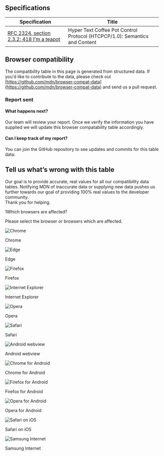 ## Specifications

| Specification | Title |
| --- | --- |
| [RFC 2324, section 2.3.2: 418 I'm a teapot](https://tools.ietf.org/html/rfc2324#section-2.3.2) | Hyper Text Coffee Pot Control Protocol (HTCPCP/1.0): Semantics and Content |

## Browser compatibility

The compatibility table in this page is generated from structured data. If you'd like to contribute to the data, please check out [https://github.com/mdn/browser-compat-data](https://github.com/mdn/browser-compat-data) and send us a pull request.

### Report sent

#### What happens next?

Our team will review your report. Once we verify the information you have supplied we will update this browser compatability table accordingly.

#### Can I keep track of my report?

You can join the GitHub repository to see updates and commits for this table data:

## Tell us what’s wrong with this table

Our goal is to provide accurate, real values for all our compatibility data tables. Notifying MDN of inaccurate data or supplying new data pushes us further towards our goal of providing 100% real values to the developer community.  
Thank you for helping.

1Which browsers are affected?

Please select the browser or browsers which are affected.

![Chrome](https://developer.mozilla.org/static/browsers/chrome.b49946f7739f.svg)

Chrome

![Edge](https://developer.mozilla.org/static/browsers/edge.a5b352eb863f.svg)

Edge

![Firefox](https://developer.mozilla.org/static/browsers/firefox.1c9f202ae696.svg)

Firefox

![Internet Explorer](https://developer.mozilla.org/static/browsers/internet-explorer.4bb2b5f99e82.svg)

Internet Explorer

![Opera](https://developer.mozilla.org/static/browsers/opera.da441711d2f6.svg)

Opera

![Safari](https://developer.mozilla.org/static/browsers/safari.aca6ae03b671.svg)

Safari

![Android webview](https://developer.mozilla.org/static/platforms/android.201ce5d041f7.svg)

Android webview

![Chrome for Android](https://developer.mozilla.org/static/browsers/chrome.b49946f7739f.svg)

Chrome for Android

![Firefox for Android](https://developer.mozilla.org/static/browsers/firefox.1c9f202ae696.svg)

Firefox for Android

![Opera for Android](https://developer.mozilla.org/static/browsers/opera.da441711d2f6.svg)

Opera for Android

![Safari on iOS](https://developer.mozilla.org/static/browsers/safari.aca6ae03b671.svg)

Safari on iOS

![Samsung Internet](https://developer.mozilla.org/static/browsers/samsung-internet.8faa2ee1b8a1.svg)

Samsung Internet